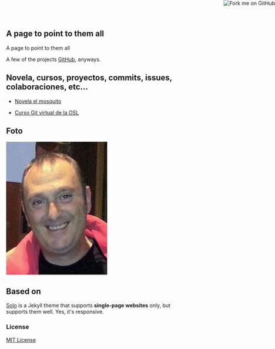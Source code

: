 ## A page to point to them all

A page to point to them all

A few of the projects [GitHub](https://github.com/Makova), anyways.

## Novela, cursos, proyectos, commits, issues, colaboraciones, etc...

* [Novela el mosquito](https://github.com/Makova/mosquito)
 
* [Curso Git virtual de la OSL](https://github.com/oslugr/curso-git)

## Foto

![Manu Cogolludo](makova.jpg)

## Based on

[Solo](http://chibicode.github.io/solo) is a Jekyll theme that supports **single-page websites** only, but supports them well. Yes, it's responsive.

### License

[MIT License](http://chibicode.mit-license.org/)

<a href="https://github.com/Makova/makova.github.io"><img style="position: absolute; top: 0; right: 0; border: 0;" src="https://s3.amazonaws.com/github/ribbons/forkme_right_darkblue_121621.png" alt="Fork me on GitHub"></a>
